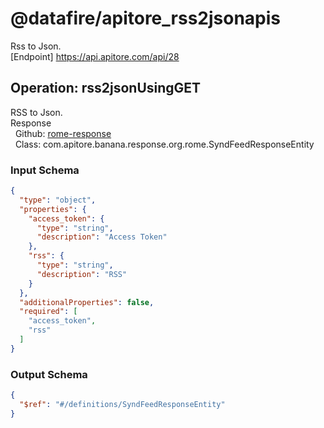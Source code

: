 # @datafire/apitore_rss2jsonapis
Rss to Json.<BR />[Endpoint] https://api.apitore.com/api/28

## Operation: rss2jsonUsingGET
RSS to Json.<BR />Response<BR />&nbsp; Github: <a href="https://github.com/keigohtr/apitore-response-parent/tree/master/rome-response">rome-response</a><BR />&nbsp; Class: com.apitore.banana.response.org.rome.SyndFeedResponseEntity<BR />

### Input Schema
```json
{
  "type": "object",
  "properties": {
    "access_token": {
      "type": "string",
      "description": "Access Token"
    },
    "rss": {
      "type": "string",
      "description": "RSS"
    }
  },
  "additionalProperties": false,
  "required": [
    "access_token",
    "rss"
  ]
}
```
### Output Schema
```json
{
  "$ref": "#/definitions/SyndFeedResponseEntity"
}
```
